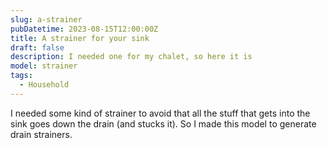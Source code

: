 ```yaml
---
slug: a-strainer
pubDatetime: 2023-08-15T12:00:00Z
title: A strainer for your sink
draft: false
description: I needed one for my chalet, so here it is
model: strainer
tags:
  - Household
---
```


I needed some kind of strainer to avoid that all the stuff that gets into the
sink goes down the drain (and stucks it). So I made this model to generate
drain strainers.
